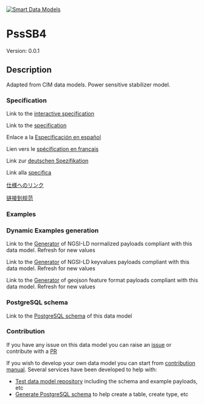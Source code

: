 [![Smart Data Models](https://smartdatamodels.org/wp-content/uploads/2022/01/SmartDataModels_logo.png "Logo")](https://smartdatamodels.org)
# PssSB4
Version: 0.0.1

## Description 

Adapted from CIM data models. Power sensitive stabilizer model.
### Specification

Link to the [interactive specification](https://swagger.lab.fiware.org/?url=https://smart-data-models.github.io/dataModel.EnergyCIM/PssSB4/swagger.yaml)

Link to the [specification](https://github.com/smart-data-models/dataModel.EnergyCIM/blob/master/PssSB4/doc/spec.md)

Enlace a la [Especificación en español](https://github.com/smart-data-models/dataModel.EnergyCIM/blob/master/PssSB4/doc/spec_ES.md)

Lien vers le [spécification en français](https://github.com/smart-data-models/dataModel.EnergyCIM/blob/master/PssSB4/doc/spec_FR.md)

Link zur [deutschen Spezifikation](https://github.com/smart-data-models/dataModel.EnergyCIM/blob/master/PssSB4/doc/spec_DE.md)

Link alla [specifica](https://github.com/smart-data-models/dataModel.EnergyCIM/blob/master/PssSB4/doc/spec_IT.md)

[仕様へのリンク](https://github.com/smart-data-models/dataModel.EnergyCIM/blob/master/PssSB4/doc/spec_JA.md)

[链接到规范](https://github.com/smart-data-models/dataModel.EnergyCIM/blob/master/PssSB4/doc/spec_ZH.md)
### Examples
### Dynamic Examples generation

Link to the [Generator](https://smartdatamodels.org/extra/ngsi-ld_generator.php?schemaUrl=https://raw.githubusercontent.com/smart-data-models/dataModel.EnergyCIM/master/PssSB4/schema.json&email=info@smartdatamodels.org) of NGSI-LD normalized payloads compliant with this data model. Refresh for new values

Link to the [Generator](https://smartdatamodels.org/extra/ngsi-ld_generator_keyvalues.php?schemaUrl=https://raw.githubusercontent.com/smart-data-models/dataModel.EnergyCIM/master/PssSB4/schema.json&email=info@smartdatamodels.org) of NGSI-LD keyvalues payloads compliant with this data model. Refresh for new values

Link to the [Generator](https://smartdatamodels.org/extra/geojson_features_generator.php?schemaUrl=https://raw.githubusercontent.com/smart-data-models/dataModel.EnergyCIM/master/PssSB4/schema.json&email=info@smartdatamodels.org) of geojson feature format payloads compliant with this data model. Refresh for new values
### PostgreSQL schema

Link to the [PostgreSQL schema](https://github.com/smart-data-models/dataModel.EnergyCIM/blob/master/PssSB4/schema.sql) of this data model
### Contribution

 If you have any issue on this data model you can raise an [issue](https://github.com/smart-data-models/dataModel.EnergyCIM/issues)  or contribute with a [PR](https://github.com/smart-data-models/dataModel.EnergyCIM/pulls)

 If you wish to develop your own data model you can start from [contribution manual](https://bit.ly/contribution_manual). Several services have been developed to help with: 
 - [Test data model repository](https://smartdatamodels.org/index.php/data-models-contribution-api/) including the schema and example payloads, etc
 - [Generate PostgreSQL schema](https://smartdatamodels.org/index.php/sql-service/) to help create a table, create type, etc